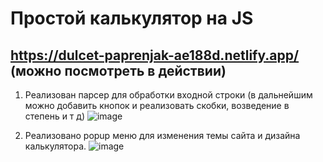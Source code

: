 # Простой калькулятор на JS

## https://dulcet-paprenjak-ae188d.netlify.app/ (можно посмотреть в действии)

1. Реализован парсер для обработки входной строки (в дальнейшим можно добавить кнопок и реализовать скобки, возведение в степень и т д)
![image](https://user-images.githubusercontent.com/87518745/187078958-bc713485-345b-4191-91fd-26f538f65574.png)

2. Реализовано popup меню для изменения темы сайта и дизайна калькулятора.
![image](https://user-images.githubusercontent.com/87518745/187078986-378da904-4cdb-4807-85b7-30e4e83e9656.png)
